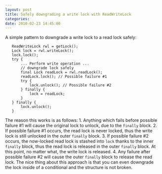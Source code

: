 ```yaml
---
layout: post
title: Safely downgrading a write lock with ReadWriteLock
categories: 
date: 2010-02-23 14:45:00
---
```

 A simple pattern to downgrade a write lock to a read lock safely:

       ReadWriteLock rwl = getLock();
       Lock lock = rwl.writeLock();
       lock.lock();
       try {
           ... Perform write operation ...
           // downgrade lock safely
           final Lock readLock = rwl.readLock();
           readLock.lock(); // Possible failure #1
           try {
               lock.unlock(); // Possible failure #2
           } finally {
               lock = readLock;
           }
       } finally {
           lock.unlock();
       }
    
    

The reason this works is as follows: 1. Anything which fails before possible failure #1 will cause the original lock to unlock, due to the `finally` block. 2. If possible failure #1 occurs, the read lock is never locked, thus the write lock is still unlocked in the outer `finally` block. 3. If possible failure #2 occurs, the now-locked read lock is stashed into `lock` thanks to the inner `finally` block, thus the read lock is released in the outer `finally` block. At this point, no matter what, the write lock is released. 4. Any failure after possible failure #2 will cause the outer `finally` block to release the read lock. The nice thing about this approach is that you can even downgrade the lock inside of a conditional and the structure is not broken.